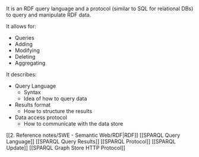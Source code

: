 It is an RDF query language and a protocol (similar to SQL for relational DBs) to query and manipulate RDF data.

It allows for:
- Queries
- Adding
- Modifying
- Deleting
- Aggregating

It describes:
- Query Language
	- Syntax
	- Idea of how to query data
- Results format
	- How to structure the results
- Data access protocol
	- How to communicate with the data store

[[2. Reference notes/SWE - Semantic Web/RDF|RDF]]
[[SPARQL Query Language]]
[[SPARQL Query Results]]
[[SPARQL Protocol]]
[[SPARQL Update]]
[[SPARQL Graph Store HTTP Protocol]]
